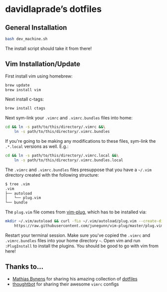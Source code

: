 # davidlaprade’s dotfiles

## General Installation
```bash
bash dev_machine.sh
```
The install script should take it from there!

## Vim Installation/Update
First install vim using homebrew:
```bash
brew update
brew install vim
```

Next install c-tags:
```bash
brew install ctags
```

Next sym-link your `.vimrc` and `.vimrc.bundles` files into home:
```bash
cd && ln -s path/to/this/directory/.vimrc &&\
    ln -s path/to/this/directory/.vimrc.bundles
```

If you're going to be making any modifications to these files, sym-link the
`.*.local` versions as well. E.g.:
```bash
cd && ln -s path/to/this/directory/.vimrc.local &&\
    ln -s path/to/this/directory/.vimrc.bundles.local
```

The `.vimrc` and `.vimrc.bundles` files presuppose that you have
a `~/.vim` directory created with the following structure:
```bash
$ tree .vim
.vim
├── autoload
│   └── plug.vim
└── bundle
```

The `plug.vim` file comes from [vim-plug](https://github.com/junegunn/vim-plug),
which has to be installed via:
```bash
mkdir ~/.vim/autoload && curl -fLo ~/.vim/autoload/plug.vim --create-dirs \
    https://raw.githubusercontent.com/junegunn/vim-plug/master/plug.vim
```

Restart your terminal session. Make sure you've copied the `.vimrc` and `.vimrc.bundles` files into
your home directory `~`. Open vim and run `:PlugInstall` to install the plugins.
You should be good to go with vim from here!

## Thanks to…
* [Mathias Bynens](https://github.com/mathiasbynens) for sharing his amazing collection of [dotfiles](https://github.com/mathiasbynens/dotfiles)
* [thoughtbot](https://github.com/thoughtbot/dotfiles) for sharing their awesome
  `vimrc` configs
